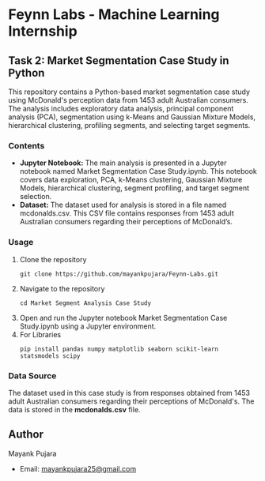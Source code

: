 # Feynn Labs - Machine Learning Internship

## Task 2: Market Segmentation Case Study in Python

This repository contains a Python-based market segmentation case study using McDonald's perception data from 1453 adult Australian consumers. The analysis includes exploratory data analysis, principal component analysis (PCA), segmentation using k-Means and Gaussian Mixture Models, hierarchical clustering, profiling segments, and selecting target segments.

### Contents
- **Jupyter Notebook:** The main analysis is presented in a Jupyter notebook named Market Segmentation Case Study.ipynb. This notebook covers data exploration, PCA, k-Means clustering, Gaussian Mixture Models, hierarchical clustering, segment profiling, and target segment selection.
- **Dataset:** The dataset used for analysis is stored in a file named mcdonalds.csv. This CSV file contains responses from 1453 adult Australian consumers regarding their perceptions of McDonald’s.

### Usage
1. Clone the repository
   ```
   git clone https://github.com/mayankpujara/Feynn-Labs.git
   
2. Navigate to the repository
   ```
   cd Market Segment Analysis Case Study
   
3. Open and run the Jupyter notebook Market Segmentation Case Study.ipynb using a Jupyter environment.
4. For Libraries
   ```
   pip install pandas numpy matplotlib seaborn scikit-learn statsmodels scipy

### Data Source
The dataset used in this case study is from responses obtained from 1453 adult Australian consumers regarding their perceptions of McDonald's. The data is stored in the **mcdonalds.csv** file.

## Author
Mayank Pujara
- Email: mayankpujara25@gmail.com
